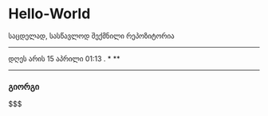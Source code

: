 # Hello-World
საცდელად, სასწავლოდ შექმნილი რეპოზიტორია
*** 
დღეს არის 15 აპრილი 01:13 .
*
**
***
###
### გიორგი
$$$
